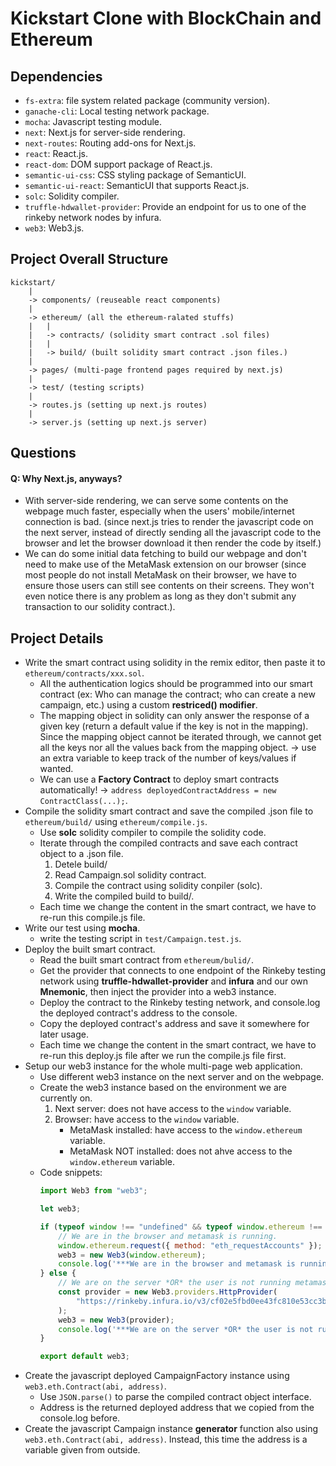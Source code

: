 # Kickstart Clone with BlockChain and Ethereum
## Dependencies
- `fs-extra`: file system related package (community version).
- `ganache-cli`: Local testing network package.
- `mocha`: Javascript testing module.
- `next`: Next.js for server-side rendering.
- `next-routes`: Routing add-ons for Next.js.
- `react`: React.js.
- `react-dom`: DOM support package of React.js.
- `semantic-ui-css`: CSS styling package of SemanticUI.
- `semantic-ui-react`: SemanticUI that supports React.js.
- `solc`: Solidity compiler.
- `truffle-hdwallet-provider`: Provide an endpoint for us to one of the rinkeby network nodes by infura.
- `web3`: Web3.js.

## Project Overall Structure
```
kickstart/
    |
    -> components/ (reuseable react components)
    |
    -> ethereum/ (all the ethereum-ralated stuffs)
    |   |
    |   -> contracts/ (solidity smart contract .sol files)
    |   |
    |   -> build/ (built solidity smart contract .json files.)
    |
    -> pages/ (multi-page frontend pages required by next.js)
    |
    -> test/ (testing scripts)
    |
    -> routes.js (setting up next.js routes)
    |
    -> server.js (setting up next.js server)
```

## Questions
#### Q: Why Next.js, anyways?
- With server-side rendering, we can serve some contents on the webpage much faster, especially when the users' mobile/internet connection is bad. (since next.js tries to render the javascript code on the next server, instead of directly sending all the javascript code to the browser and let the browser download it then render the code by itself.)
- We can do some initial data fetching to build our webpage and don't need to make use of the MetaMask extension on our browser (since most people do not install MetaMask on their browser, we have to ensure those users can still see contents on their screens. They won't even notice there is any problem as long as they don't submit any transaction to our solidity contract.).

## Project Details
- Write the smart contract using solidity in the remix editor, then paste it to `ethereum/contracts/xxx.sol`.
    - All the authentication logics should be programmed into our smart contract (ex: Who can manage the contract; who can create a new campaign, etc.) using a custom **restriced() modifier**.
    - The mapping object in solidity can only answer the response of a given key (return a default value if the key is not in the mapping). Since the mapping object cannot be iterated through, we cannot get all the keys nor all the values back from the mapping object. -> use an extra variable to keep track of the number of keys/values if wanted.
    - We can use a **Factory Contract** to deploy smart contracts automatically! -> `address deployedContractAddress = new ContractClass(...);`.
- Compile the solidity smart contract and save the compiled .json file to `ethereum/build/` using `ethereum/compile.js`.
    - Use **solc** solidity compiler to compile the solidity code.
    - Iterate through the compiled contracts and save each contract object to a .json file.
        1. Detele build/
        2. Read Campaign.sol solidity contract.
        3. Compile the contract using solidity conpiler (solc).
        4. Write the compiled build to build/.
    - Each time we change the content in the smart contract, we have to re-run this compile.js file.
- Write our test using **mocha**.
    - write the testing script in `test/Campaign.test.js`.
- Deploy the built smart contract.
    - Read the built smart contract from `ethereum/bulid/`.
    - Get the provider that connects to one endpoint of the Rinkeby testing network using **truffle-hdwallet-provider** and **infura** and our own **Mnemonic**, then inject the provider into a web3 instance.
    - Deploy the contract to the Rinkeby testing network, and console.log the deployed contract's address to the console.
    - Copy the deployed contract's address and save it somewhere for later usage.
    - Each time we change the content in the smart contract, we have to re-run this deploy.js file after we run the compile.js file first.
- Setup our web3 instance for the whole multi-page web application.
    - Use different web3 instance on the next server and on the webpage.
    - Create the web3 instance based on the environment we are currently on.
        1. Next server: does not have access to the `window` variable.
        2. Browser: have access to the `window` variable.
            - MetaMask installed: have access to the `window.ethereum` variable.
            - MetaMask NOT installed: does not ahve access to the `window.ethereum` variable.
    - Code snippets:
        ```js
        import Web3 from "web3";

        let web3;

        if (typeof window !== "undefined" && typeof window.ethereum !== "undefined") {
            // We are in the browser and metamask is running.
            window.ethereum.request({ method: "eth_requestAccounts" });
            web3 = new Web3(window.ethereum);
            console.log('***We are in the browser and metamask is running***')
        } else {
            // We are on the server *OR* the user is not running metamask
            const provider = new Web3.providers.HttpProvider(
                "https://rinkeby.infura.io/v3/cf02e5fbd0ee43fc810e53cc3be6391a"
            );
            web3 = new Web3(provider);
            console.log('***We are on the server *OR* the user is not running metamask***')
        }

        export default web3;
        ```
- Create the javascript deployed CampaignFactory instance using `web3.eth.Contract(abi, address)`.
    - Use `JSON.parse()` to parse the compiled contract object interface.
    - Address is the returned deployed address that we copied from the console.log before.
- Create the javascript Campaign instance **generator** function also using `web3.eth.Contract(abi, address)`. Instead, this time the address is a variable given from outside.

